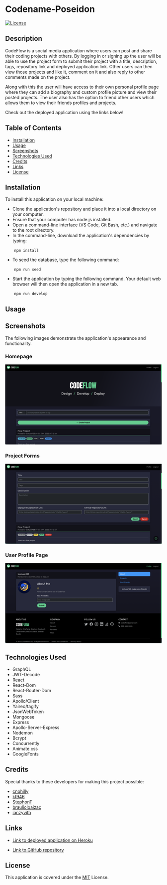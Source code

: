 # Codename-Poseidon

[![License](https://img.shields.io/badge/License-MIT-blue)](https://opensource.org/licenses/MIT)

## Description

CodeFlow is a social media application where users can post and share their coding projects with others. By logging in or signing up the user will be able to use the project form to submit their project with a title, description, tags, repository link and deployed application link. Other users can then view those projects and like it, comment on it and also reply to other comments made on the project.

Along with this the user will have access to their own personal profile page where they can add a biography and custom profile picture and view their posted projects. The user also has the option to friend other users which allows them to view their friends profiles and projects.

Check out the deployed application using the links below!

## Table of Contents

- [Installation](#installation)
- [Usage](#usage)
- [Screenshots](#screenshots)
- [Technologies Used](#technologies-used)
- [Credits](#credits)
- [Links](#links)
- [License](#license)

## Installation

To install this application on your local machine:

- Clone the application's repository and place it into a local directory on your computer.
- Ensure that your computer has node.js installed.
- Open a command-line interface (VS Code, Git Bash, etc.) and navigate to the root directory.
- In the command-line, download the application's dependencies by typing:

```
    npm install
```

- To seed the database, type the following command:

```
    npm run seed
```

- Start the application by typing the following command. Your default web browser will then open the application in a new tab.

```
    npm run develop
```

## Usage

## Screenshots

The following images demonstrate the application's appearance and functionality.

### Homepage

![alt='homepage'](./assets/Screen%20Shot%202022-10-13%20at%207.12.33%20PM.png)

### Project Forms

![alt='projectform](./assets/Screen%20Shot%202022-10-13%20at%208.21.45%20PM.png)

### User Profile Page

![alt='profilepage'](./assets/Screen%20Shot%202022-10-13%20at%208.23.06%20PM.png)

## Technologies Used

- GraphQL
- JWT-Decode
- React
- React-Dom
- React-Router-Dom
- Sass
- Apollo/Client
- Yaireo/tagify
- JsonWebToken
- Mongoose
- Express
- Apollo-Server-Express
- Nodemon
- Bcrypt
- Concurrently
- Animate.css
- GoogleFonts

## Credits

Special thanks to these developers for making this project possible:

- [cnohilly](https://github.com/cnohilly)
- [kt946](https://github.com/kt946)
- [StephonT](https://github.com/StephonT)
- [braulioloaizac](https://github.com/braulioloaizac)
- [ianzyvith](https://github.com/ianzyvith)

## Links

- [Link to deployed application on Heroku]()

- [Link to GitHub repository](https://github.com/cnohilly/codename-poseidon)

## License

This application is covered under the [MIT](https://opensource.org/licenses/MIT) License.

